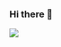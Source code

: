 ### Hi there 👋
![](https://komarev.com/ghpvc/?username=berkaypacal&color=green)


<!--
**berkaypacal/berkaypacal** is a ✨ _special_ ✨ repository because its `README.md` (this file) appears on your GitHub profile.

Here are some ideas to get you started:

🔭 I’m currently working on asd
🌱 I’m currently learning ...
👯 I’m looking to collaborate on ...
🤔 I’m looking for help with ...
💬 Ask me about ...
📫 How to reach me: ...
- 😄 Pronouns: ...
- ⚡ Fun fact: ...
-->
